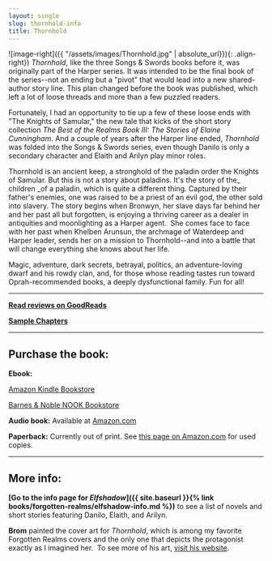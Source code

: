 ```yaml
---
layout: single
slug: thornhold-info
title: Thornhold
---
```


![image-right]({{ "/assets/images/Thornhold.jpg" | absolute_url}}){: .align-right}) _Thornhold_, like the three Songs & Swords books before it, was originally part of the Harper series. It was intended to be the final book of the series--not an ending but a "pivot" that would lead into a new shared-author story line. This plan changed before the book was published, which left a lot of loose threads and more than a few puzzled readers.

Fortunately, I had an opportunity to tie up a few of these loose ends with "The Knights of Samular," the new tale that kicks of the short story collection _The Best of the Realms Book III: The Stories of Elaine Cunningham_. And a couple of years after the Harper line ended, _Thornhold_ was folded into the Songs & Swords series, even though Danilo is only a secondary character and Elaith and Arilyn play minor roles.

Thornhold is an ancient keep, a stronghold of the paladin order the Knights of Samular. But this is not a story about paladins. It's the story of the_ children _of a paladin, which is quite a different thing. Captured by their father's enemies, one was raised to be a priest of an evil god, the other sold into slavery. The story begins when Bronwyn, her slave days far behind her and her past all but forgotten, is enjoying a thriving career as a dealer in antiquities and moonlighting as a Harper agent.  She comes face to face with her past when Khelben Arunsun, the archmage of Waterdeep and Harper leader, sends her on a mission to Thornhold--and into a battle that will change everything she knows about her life.

Magic, adventure, dark secrets, betrayal, politics, an adventure-loving dwarf and his rowdy clan, and, for those whose reading tastes run toward Oprah-recommended books, a deeply dysfunctional family. Fun for all!

***

**[Read reviews on GoodReads](http://www.goodreads.com/book/show/19858.Thornhold)**

**[Sample Chapters](http://books.google.com/books?id=Q59PG9FEw_cC&printsec=frontcover&source=gbs_ge_summary_r&cad=0#v=onepage&q&f=false)**

***

## Purchase the book:

**Ebook:**

[Amazon Kindle Bookstore](http://www.amazon.com/gp/product/B005UFN4RQ/ref=pd_lpo_k2_dp_sr_1?pf_rd_p=486539851&pf_rd_s=lpo-top-stripe-1&pf_rd_t=201&pf_rd_i=B008FDJP78&pf_rd_m=ATVPDKIKX0DER&pf_rd_r=1JSP6X7HEDZDRS8V5N23)

[Barnes & Noble NOOK Bookstore](http://www.barnesandnoble.com/w/forgotten-realms-elaine-cunningham/1103164952?ean=9780786961924)

**Audio book:** Available at [Amazon.com](http://www.amazon.com/Thornhold-Forgotten-Realms-Songs-Swords/dp/B00B9P344E/ref=sr_1_16?s=digital-text&ie=UTF8&qid=1360071941&sr=1-16&keywords=elaine+cunningham)

**Paperback:** Currently out of print. See [this page on Amazon.com](http://www.amazon.com/THORNHOLD-Forgotten-Realms-The-Harpers/dp/0786911778/ref=tmm_mmp_title_0) for used copies.

***

## More info:

**[Go to the info page for _Elfshadow_]({{ site.baseurl }}{% link books/forgotten-realms/elfshadow-info.md %})** to see a list of novels and short stories featuring Danilo, Elaith, and Arilyn.

**Brom** painted the cover art for _Thornhold_, which is among my favorite Forgotten Realms covers and the only one that depicts the protagonist exactly as I imagined her.  To see more of his art, [visit his website](http://www.bromart.com).
